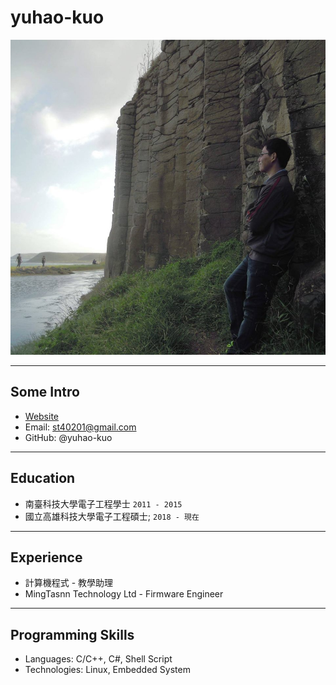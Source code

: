# yuhao-kuo

![](https://github.com/yuhao-kuo/yuhao-kuo.github.io/blob/master/images/me.jpg)

---

## Some Intro
* [Website](https://yuhao-kuo.github.io)
* Email: st40201@gmail.com
* GitHub: @yuhao-kuo

---

## Education

* 南臺科技大學電子工程學士 `2011 - 2015`
* 國立高雄科技大學電子工程碩士; `2018 - 現在`

---

## Experience

* 計算機程式 - 教學助理
* MingTasnn Technology Ltd - Firmware Engineer

--- 

## Programming Skills

* Languages:  C/C++, C#, Shell Script
* Technologies:  Linux, Embedded System
